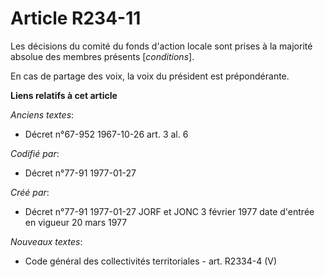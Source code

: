 # Article R234-11

Les décisions du comité du fonds d'action locale sont prises à la majorité absolue des membres présents [*conditions*]. 

En cas de partage des voix, la voix du président est prépondérante.

**Liens relatifs à cet article**

_Anciens textes_:

  - Décret n°67-952 1967-10-26 art. 3 al. 6

_Codifié par_:

  - Décret n°77-91 1977-01-27

_Créé par_:

  - Décret n°77-91 1977-01-27 JORF et JONC 3 février 1977 date d'entrée en vigueur 20 mars 1977

_Nouveaux textes_:

  - Code général des collectivités territoriales - art. R2334-4 (V)
